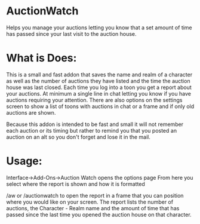 # AuctionWatch
 Helps you manage your auctions letting you know that a set amount of time has passed since your last visit to the auction house.
 
# What is Does:
This is a small and fast addon that saves the name and realm of a character as well as the number of auctions they have listed and the time the auction house was last closed. Each time you log into a toon you get a report about your auctions. At minimum a single line in chat letting you know if you have auctions requiring your attention. There are also options on the settings screen to show a list of toons with auctions in chat or a frame and if only old auctions are shown.

Because this addon is intended to be fast and small it will not remember each auction or its timing but rather to remind you that you posted an auction on an alt so you don't forget and lose it in the mail.

# Usage:
Interface->Add-Ons->Auction Watch opens the options page From here you select where the report is shown and how it is formatted

/aw or /auctionwatch to open the report in a frame that you can position where you would like on your screen. 
The report lists the number of auctions, the Character - Realm name and the amount of time that has passed since the last time you opened the auction house on that character. 
